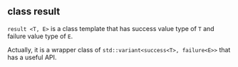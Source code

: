 ## class result

`result <T, E>` is a class template that  has success value type of `T` and failure value type of `E`.

Actually, it is a wrapper class of  `std::variant<success<T>, failure<E>>` that has a useful API.

